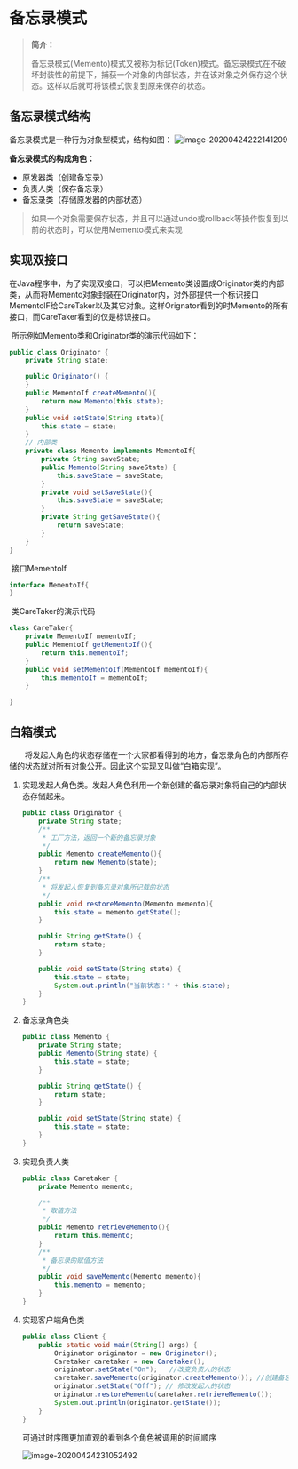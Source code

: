 # 备忘录模式

> **简介：**
>
> ​	备忘录模式(Memento)模式又被称为标记(Token)模式。备忘录模式在不破坏封装性的前提下，捕获一个对象的内部状态，并在该对象之外保存这个状态。这样以后就可将该模式恢复到原来保存的状态。

## 备忘录模式结构

备忘录模式是一种行为对象型模式，结构如图：
![image-20200424222141209](C:\Users\DW\Desktop\学习笔记\notes\设计模式\备忘录模式.assets\image-20200424222141209.png)

**备忘录模式的构成角色：**

- 原发器类（创建备忘录）
- 负责人类（保存备忘录）
- 备忘录类（存储原发器的内部状态）

> ​	如果一个对象需要保存状态，并且可以通过undo或rollback等操作恢复到以前的状态时，可以使用Memento模式来实现

## 实现双接口

​	在Java程序中，为了实现双接口，可以把Memento类设置成Originator类的内部类，从而将Memento对象封装在Originator内，对外部提供一个标识接口MementolF给CareTaker以及其它对象。这样Orignator看到的时Memento的所有接口，而CareTaker看到的仅是标识接口。

​	所示例如Memento类和Originator类的演示代码如下：

```java
public class Originator {
    private String state;

    public Originator() {
    }
    public MementoIf createMemento(){
        return new Memento(this.state);
    }
    public void setState(String state){
        this.state = state;
    }
    // 内部类
    private class Memento implements MementoIf{
        private String saveState;
        public Memento(String saveState) {
            this.saveState = saveState;
        }
        private void setSaveState(){
            this.saveState = saveState;
        }
        private String getSaveState(){
            return saveState;
        }
    }
}
```

​	接口MementoIf

```java
interface MementoIf{
}
```

​	类CareTaker的演示代码

```java
class CareTaker{
    private MementoIf mementoIf;
    public MementoIf getMementoIf(){
        return this.mementoIf;
    }
    public void setMementoIf(MementoIf mementoIf){
        this.mementoIf = mementoIf;
    }

}
```

## 白箱模式

  将发起人角色的状态存储在一个大家都看得到的地方，备忘录角色的内部所存储的状态就对所有对象公开。因此这个实现又叫做“白箱实现”。

1. 实现发起人角色类。发起人角色利用一个新创建的备忘录对象将自己的内部状态存储起来。

   ```java
   public class Originator {
       private String state;
       /**
        * 工厂方法，返回一个新的备忘录对象
        */
       public Memento createMemento(){
           return new Memento(state);
       }
       /**
        * 将发起人恢复到备忘录对象所记载的状态
        */
       public void restoreMemento(Memento memento){
           this.state = memento.getState();
       }
   
       public String getState() {
           return state;
       }
   
       public void setState(String state) {
           this.state = state;
           System.out.println("当前状态：" + this.state);
       }
   }
   ```

2. 备忘录角色类

   ```java
   public class Memento {
       private String state;
       public Memento(String state) {
           this.state = state;
       }
   
       public String getState() {
           return state;
       }
   
       public void setState(String state) {
           this.state = state;
       }
   }
   
   ```

   

3. 实现负责人类

   ```java
   public class Caretaker {
       private Memento memento;
   
       /**
        * 取值方法
        */
       public Memento retrieveMemento(){
           return this.memento;
       }
       /**
        * 备忘录的赋值方法
        */
       public void saveMemento(Memento memento){
           this.memento = memento;
       }
   }
   ```

   

4. 实现客户端角色类

   ```java
   public class Client {
       public static void main(String[] args) {
           Originator originator = new Originator();
           Caretaker caretaker = new Caretaker();
           originator.setState("On");   //改变负责人的状态
           caretaker.saveMemento(originator.createMemento()); //创建备忘录对象，并将发起人对象存储起来
           originator.setState("Off"); // 修改发起人的状态
           originator.restoreMemento(caretaker.retrieveMemento());
           System.out.println(originator.getState());
       }
   }
   
   ```

   可通过时序图更加直观的看到各个角色被调用的时间顺序

   ![image-20200424231052492](C:\Users\DW\Desktop\学习笔记\notes\设计模式\备忘录模式.assets\image-20200424231052492.png)

   



